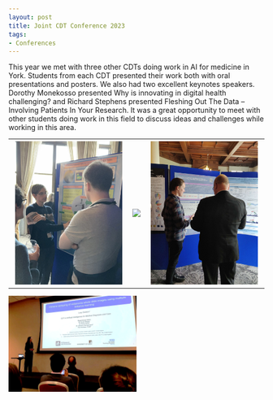 ```yaml
---
layout: post
title: Joint CDT Conference 2023
tags:
- Conferences
---
```

This year we met with three other CDTs doing work in AI for medicine in York. Students from each CDT presented their work both with oral presentations and posters. We also had two excellent keynotes speakers. Dorothy Monekosso presented Why is innovating in digital health challenging? and Richard Stephens presented Fleshing Out The Data – Involving Patients In Your Research. It was a great opportunity to meet with other students doing work in this field to discuss ideas and challenges while working in this area.

<table>
  <tr>
    <th><img  src="/images/JointConf1.png" style="max-width: 95%;"></th>
    <th><img  src="/images/JointConf2.png" style="max-width: 95%;"></th>
    <th><img  src="/images/JointConf3.png" style="max-width: 95%;"></th>
  </tr>
</table>

<img  src="/images/JointConf4.png" style="max-width: 50%;">
